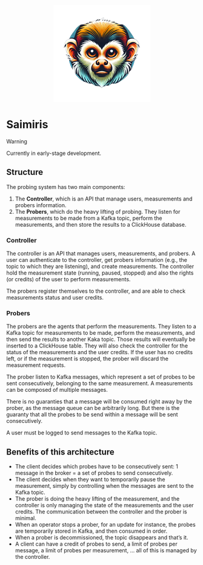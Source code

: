 <p align="center">
  <img src="logo/logo.png" height="256" width="256" alt="Project Logo" />
</p>

# Saimiris

> [!WARNING]
> Currently in early-stage development.

## Structure

The probing system has two main components:

1. The **Controller**, which is an API that manage users, measurements and probers information.
2. The **Probers**, which do the heavy lifting of probing. They listen for measurements to be made from a Kafka topic, perform the measurements, and then store the results to a ClickHouse database.

### Controller

The controller is an API that manages users, measurements, and probers.
A user can authenticate to the controller, get probers information (e.g., the topic to which they are listening), and create measurements.
The controller hold the measurement state (running, paused, stopped) and also the rights (or credits) of the user to perform measurements.

The probers register themselves to the controller, and are able to check measurements status and user credits.

### Probers

The probers are the agents that perform the measurements. They listen to a Kafka topic for measurements to be made, perform the measurements, and then send the results to another Kaka topic. Those results will eventually be inserted to a ClickHouse table.
They will also check the controller for the status of the measurements and the user credits. If the user has no credits left, or if the measurement is stopped, the prober will discard the measurement requests.

The prober listen to Kafka messages, which represent a set of probes to be sent consecutively, belonging to the same measurement. A measurements can be composed of multiple messages.

There is no guaranties that a message will be consumed right away by the prober, as the message queue can be arbitrarily long. But there is the guaranty that all the probes to be send within a message will be sent consecutively.

A user must be logged to send messages to the Kafka topic.

## Benefits of this architecture

* The client decides which probes have to be consecutively sent: 1 message in the broker = a set of probes to send consecutively.
* The client decides when they want to temporarily pause the measurement, simply by controlling when the messages are sent to the Kafka topic.
* The prober is doing the heavy lifting of the measurement, and the controller is only managing the state of the measurements and the user credits. The communication between the controller and the prober is minimal.
* When an operator stops a prober, for an update for instance, the probes are temporarily stored in Kafka, and then consumed in order.
* When a prober is decommissioned, the topic disappears and that’s it.
* A client can have a credit of probes to send, a limit of probes per message, a limit of probes per measurement, … all of this is managed by the controller.




